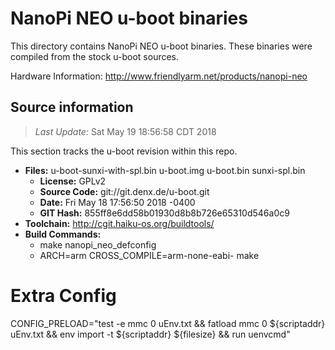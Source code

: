 NanoPi NEO u-boot binaries
===================

This directory contains NanoPi NEO u-boot binaries.
These binaries were compiled from the stock u-boot sources.

Hardware Information: <http://www.friendlyarm.net/products/nanopi-neo>

Source information
-------------
> *Last Update:* Sat May 19 18:56:58 CDT 2018

This section tracks the u-boot revision within this repo.

* **Files:**  u-boot-sunxi-with-spl.bin u-boot.img u-boot.bin sunxi-spl.bin
  * **License:** GPLv2
  * **Source Code:** git://git.denx.de/u-boot.git
  * **Date:** Fri May 18 17:56:50 2018 -0400
  * **GIT Hash:** 855ff8e6dd58b01930d8b8b726e65310d546a0c9
* **Toolchain:** http://cgit.haiku-os.org/buildtools/
* **Build Commands:**
  * make nanopi_neo_defconfig
  * ARCH=arm CROSS_COMPILE=arm-none-eabi- make

# Extra Config
CONFIG_PRELOAD="test -e mmc 0 uEnv.txt && fatload mmc 0 ${scriptaddr} uEnv.txt && env import -t ${scriptaddr} ${filesize} && run uenvcmd"
